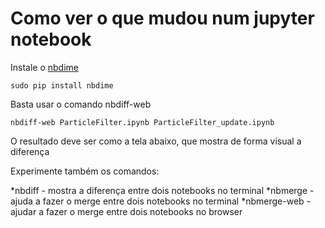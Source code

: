 # Como ver o que mudou num jupyter notebook

Instale o [nbdime](https://github.com/jupyter/nbdime) 

	sudo pip install nbdime


Basta usar o comando nbdiff-web

	nbdiff-web ParticleFilter.ipynb ParticleFilter_update.ipynb


O resultado deve ser como a tela abaixo, que mostra de forma visual a diferença 


Experimente também os comandos:

*nbdiff - mostra a diferença entre dois notebooks no terminal
*nbmerge - ajuda a fazer o merge entre dois notebooks no terminal
*nbmerge-web - ajudar a fazer o merge entre dois notebooks no browser
